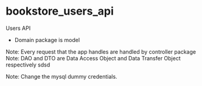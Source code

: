 # bookstore_users_api
Users API

* Domain package is model 


Note: Every request that the app handles are handled by controller package
Note: DAO and DTO are Data Access Object and Data Transfer Object respectively
sdsd

Note: Change the mysql dummy credentials.
